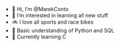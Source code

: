 - 👋 Hi, I’m @MarekConto
- 👀 I’m interested in learning all new stuff
- 🚲 I love all sports and race bikes
- 🤔 Basic understanding of Python and SQL
- 🌱 Currently learning C
